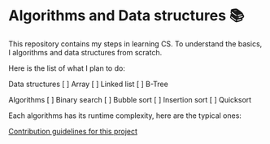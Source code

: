 # Algorithms and Data structures 📚

This repository contains my steps in learning CS. To understand the basics, I
algorithms and data structures from scratch.

Here is the list of what I plan to do:

Data structures
[ ] Array
[ ] Linked list
[ ] B-Tree

Algorithms
[ ] Binary search
[ ] Bubble sort
[ ] Insertion sort
[ ] Quicksort

Each algorithms has its runtime complexity, here are the typical ones:

[Contribution guidelines for this project](big-o.pdf)
